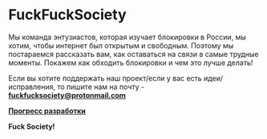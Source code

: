 # FuckFuckSociety

Мы команда энтузиастов, которая изучает блокировки в России, мы хотим, чтобы интернет был открытым и свободным. Поэтому мы постараемся рассказать вам, как оставаться на связи в самые трудные моменты. Покажем как обходить блокировки и чем это лучше делать!

Если вы хотите поддержать наш проект/если у вас есть идеи/исправления, то пишите нам на почту - **fuckfucksociety@protonmail.com**

[**Прогресс разработки**](https://github.com/orgs/f5ociety/projects/1)

**Fuck Society!**
